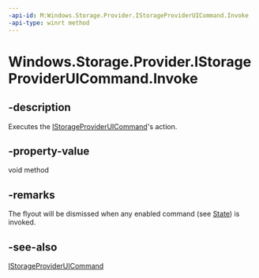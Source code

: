 ```yaml
---
-api-id: M:Windows.Storage.Provider.IStorageProviderUICommand.Invoke
-api-type: winrt method
---
```


# Windows.Storage.Provider.IStorageProviderUICommand.Invoke

<!--
public void Invoke ();
-->

## -description

Executes the [IStorageProviderUICommand](istorageprovideruicommand.md)'s action.

## -property-value

void method

## -remarks

The flyout will be dismissed when any enabled command (see [State](istorageprovideruicommand_state.md)) is invoked.

## -see-also

[IStorageProviderUICommand](istorageprovideruicommand.md)
